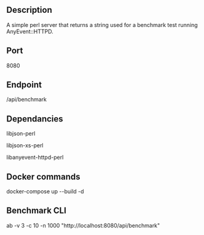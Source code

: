 ## Description
A simple perl server that returns a string used for a benchmark test running AnyEvent::HTTPD.

## Port 
8080

## Endpoint 
/api/benchmark 

## Dependancies 
libjson-perl

libjson-xs-perl

libanyevent-httpd-perl

## Docker commands
docker-compose up --build -d

## Benchmark CLI
ab -v 3 -c 10 -n 1000 "http://localhost:8080/api/benchmark" 
